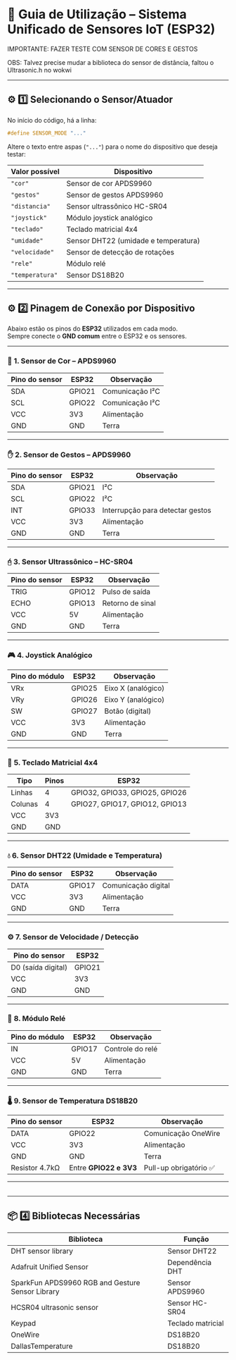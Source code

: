 # 🧠 Guia de Utilização – Sistema Unificado de Sensores IoT (ESP32)

IMPORTANTE: FAZER TESTE COM SENSOR DE CORES E GESTOS

OBS: Talvez precise mudar a biblioteca do sensor de distância, faltou o Ultrasonic.h no wokwi

---

## ⚙️ 1️⃣ Selecionando o Sensor/Atuador

No início do código, há a linha:

```cpp
#define SENSOR_MODE "..."
```

Altere o texto entre aspas (`"..."`) para o nome do dispositivo que deseja testar:

| Valor possível  | Dispositivo                          |
| --------------- | ------------------------------------ |
| `"cor"`         | Sensor de cor APDS9960               |
| `"gestos"`      | Sensor de gestos APDS9960            |
| `"distancia"`   | Sensor ultrassônico HC-SR04          |
| `"joystick"`    | Módulo joystick analógico            |
| `"teclado"`     | Teclado matricial 4x4                |
| `"umidade"`     | Sensor DHT22 (umidade e temperatura) |
| `"velocidade"`  | Sensor de detecção de rotações       |
| `"rele"`        | Módulo relé                          |
| `"temperatura"` | Sensor DS18B20                       |

---

## ⚙️ 2️⃣ Pinagem de Conexão por Dispositivo

Abaixo estão os pinos do **ESP32** utilizados em cada modo.\
Sempre conecte o **GND comum** entre o ESP32 e os sensores.

---

### 🌈 **1. Sensor de Cor – APDS9960**

| Pino do sensor | ESP32  | Observação      |
| -------------- | ------ | --------------- |
| SDA            | GPIO21 | Comunicação I²C |
| SCL            | GPIO22 | Comunicação I²C |
| VCC            | 3V3    | Alimentação     |
| GND            | GND    | Terra           |

>

---

### ✋ **2. Sensor de Gestos – APDS9960**

| Pino do sensor | ESP32  | Observação                       |
| -------------- | ------ | -------------------------------- |
| SDA            | GPIO21 | I²C                              |
| SCL            | GPIO22 | I²C                              |
| INT            | GPIO33 | Interrupção para detectar gestos |
| VCC            | 3V3    | Alimentação                      |
| GND            | GND    | Terra                            |

>

---

### 🖯️ **3. Sensor Ultrassônico – HC-SR04**

| Pino do sensor | ESP32  | Observação       |
| -------------- | ------ | ---------------- |
| TRIG           | GPIO12 | Pulso de saída   |
| ECHO           | GPIO13 | Retorno de sinal |
| VCC            | 5V     | Alimentação      |
| GND            | GND    | Terra            |

>

---

### 🎮 **4. Joystick Analógico**

| Pino do módulo | ESP32  | Observação         |
| -------------- | ------ | ------------------ |
| VRx            | GPIO25 | Eixo X (analógico) |
| VRy            | GPIO26 | Eixo Y (analógico) |
| SW             | GPIO27 | Botão (digital)    |
| VCC            | 3V3    | Alimentação        |
| GND            | GND    | Terra              |

>

---

### 🔢 **5. Teclado Matricial 4x4**

| Tipo    | Pinos | ESP32                          |
| ------- | ----- | ------------------------------ |
| Linhas  | 4     | GPIO32, GPIO33, GPIO25, GPIO26 |
| Colunas | 4     | GPIO27, GPIO17, GPIO12, GPIO13 |
| VCC     | 3V3   |                                |
| GND     | GND   |                                |

>

---

### 💧 **6. Sensor DHT22 (Umidade e Temperatura)**

| Pino do sensor | ESP32  | Observação          |
| -------------- | ------ | ------------------- |
| DATA           | GPIO17 | Comunicação digital |
| VCC            | 3V3    | Alimentação         |
| GND            | GND    | Terra               |

>

---

### ⚙️ **7. Sensor de Velocidade / Detecção**

| Pino do sensor     | ESP32  |
| ------------------ | ------ |
| D0 (saída digital) | GPIO21 |
| VCC                | 3V3    |
| GND                | GND    |

>

---

### 🔌 **8. Módulo Relé**

| Pino do módulo | ESP32  | Observação       |
| -------------- | ------ | ---------------- |
| IN             | GPIO17 | Controle do relé |
| VCC            | 5V     | Alimentação      |
| GND            | GND    | Terra            |

>

---

### 🌡️ **9. Sensor de Temperatura DS18B20**

| Pino do sensor | ESP32                  | Observação            |
| -------------- | ---------------------- | --------------------- |
| DATA           | GPIO22                 | Comunicação OneWire   |
| VCC            | 3V3                    | Alimentação           |
| GND            | GND                    | Terra                 |
| Resistor 4.7kΩ | Entre **GPIO22 e 3V3** | Pull-up obrigatório ✅ |

>

---

|   |   |   |
| - | - | - |

---

## 📦 4️⃣ Bibliotecas Necessárias

| Biblioteca                                       | Função            |
| ------------------------------------------------ | ----------------- |
| DHT sensor library                               | Sensor DHT22      |
| Adafruit Unified Sensor                          | Dependência DHT   |
| SparkFun APDS9960 RGB and Gesture Sensor Library | Sensor APDS9960   |
| HCSR04 ultrasonic sensor                         | Sensor HC-SR04    |
| Keypad                                           | Teclado matricial |
| OneWire                                          | DS18B20           |
| DallasTemperature                                | DS18B20           |

>

##

